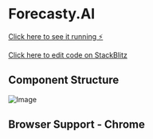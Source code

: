 # Forecasty.AI

[Click here to see it running ⚡️](https://angular-y6pdeq.stackblitz.io)


[Click here to edit code on StackBlitz](https://stackblitz.com/edit/angular-y6pdeq)

## Component Structure 

![Image](https://i.imgur.com/R7tjKiV.png)

## Browser Support  - Chrome

